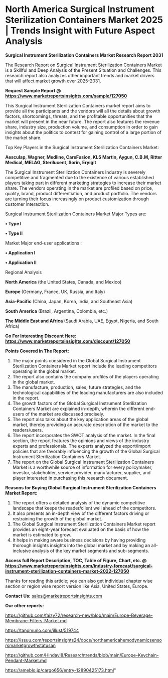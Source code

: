 # North America Surgical Instrument Sterilization Containers Market 2025 | Trends Insight with Future Aspect Analysis

<strong>Surgical Instrument Sterilization Containers Market Research Report 2031</strong>

The Research Report on Surgical Instrument Sterilization Containers Market is a Skillful and Deep Analysis of the Present Situation and Challenges. This research report also analyzes other important trends and market drivers that will affect market growth over 2025-2031.

<strong>Request Sample Report @ <a href=https://www.marketreportsinsights.com/sample/127050>https://www.marketreportsinsights.com/sample/127050</a></strong>

This Surgical Instrument Sterilization Containers market report aims to provide all the participants and the vendors will all the details about growth factors, shortcomings, threats, and the profitable opportunities that the market will present in the near future. The report also features the revenue share, industry size, production volume, and consumption in order to gain insights about the politics to contest for gaining control of a large portion of the market share.

Top Key Players in the Surgical Instrument Sterilization Containers Market:

<strong>Aesculap, Wagner, Medline, CareFusion, KLS Martin, Aygun, C.B.M, Ritter Medical, MELAG, Sterilucent, Sorin, Eryigit</strong>

The Surgical Instrument Sterilization Containers Industry is severely competitive and fragmented due to the existence of various established players taking part in different marketing strategies to increase their market share. The vendors operating in the market are profiled based on price, quality, brand, product differentiation, and product portfolio. The vendors are turning their focus increasingly on product customization through customer interaction.

Surgical Instrument Sterilization Containers Market Major Types are:

<strong>• Type I

• Type II</strong>

Market Major end-user applications :

<strong>• Application I

• Application II</strong>

Regional Analysis

</u><strong><b>North America</b></strong> (the United States, Canada, and Mexico)

<strong><b>Europe </b></strong>(Germany, France, UK, Russia, and Italy)

<strong><b>Asia-Pacific</b></strong> (China, Japan, Korea, India, and Southeast Asia)

<strong><b>South America</b></strong> (Brazil, Argentina, Colombia, etc.)

<strong><b>The Middle East and Africa</b></strong> (Saudi Arabia, UAE, Egypt, Nigeria, and South Africa)

<strong>Go For Interesting Discount Here: <a href=https://www.marketreportsinsights.com/discount/127050>https://www.marketreportsinsights.com/discount/127050</a></strong>

<strong>Points Covered in The Report:</strong>
<ol>
  <li>The major points considered in the Global Surgical Instrument Sterilization Containers Market report include the leading competitors operating in the global market.</li>
  <li>The report also contains the company profiles of the players operating in the global market.</li>
  <li>The manufacture, production, sales, future strategies, and the technological capabilities of the leading manufacturers are also included in the report.</li>
  <li>The growth factors of the Global Surgical Instrument Sterilization Containers Market are explained in-depth, wherein the different end-users of the market are discussed precisely.</li>
  <li>The report also talks about the key application areas of the global market, thereby providing an accurate description of the market to the readers/users.</li>
  <li>The report incorporates the SWOT analysis of the market. In the final section, the report features the opinions and views of the industry experts and professionals. The experts analyzed the export/import policies that are favorably influencing the growth of the Global Surgical Instrument Sterilization Containers Market.</li>
  <li>The report on the Global Surgical Instrument Sterilization Containers Market is a worthwhile source of information for every policymaker, investor, stakeholder, service provider, manufacturer, supplier, and player interested in purchasing this research document.</li>
</ol>
<strong>Reasons for Buying Global Surgical Instrument Sterilization Containers Market Report:</strong>

<ol>
  <li>The report offers a detailed analysis of the dynamic competitive landscape that keeps the reader/client well ahead of the competitors.</li>
  <li>It also presents an in-depth view of the different factors driving or restraining the growth of the global market.</li>
  <li>The Global Surgical Instrument Sterilization Containers Market report provides an eight-year forecast evaluated on the basis of how the market is estimated to grow.</li>
  <li>It helps in making aware business decisions by having providing thorough insights insights into the global market and by making an all-inclusive analysis of the key market segments and sub-segments.</li>
</ol>
<strong>Access full Report Description, TOC, Table of Figure, Chart, etc. @ <a href=https://www.marketreportsinsights.com/industry-forecast/surgical-instrument-sterilization-containers-market-2022-127050>https://www.marketreportsinsights.com/industry-forecast/surgical-instrument-sterilization-containers-market-2022-127050</a></strong>


Thanks for reading this article; you can also get individual chapter wise section or region wise report version like Asia, United States, Europe.

<strong>Contact Us:</strong>
sales@marketreportsinsights.com

<strong>Our other reports:</strong>

<a href=https://github.com/faizy72/research-new/blob/main/Europe-Beverage-Membrane-Filters-Market.md>https://github.com/faizy72/research-new/blob/main/Europe-Beverage-Membrane-Filters-Market.md</a>

<a href=https://tanomuno.com/illust/519744>https://tanomuno.com/illust/519744</a>

<a href=https://issuu.com/reportsinsights24/docs/northamericahemodynamicsensorsmarketgrowthstatusan>https://issuu.com/reportsinsights24/docs/northamericahemodynamicsensorsmarketgrowthstatusan</a>

<a href=https://github.com/Hindavi8/Researchtrends/blob/main/Europe-Keychain-Pendant-Market.md>https://github.com/Hindavi8/Researchtrends/blob/main/Europe-Keychain-Pendant-Market.md</a>

<a href=https://ameblo.jp/cargo656/entry-12890425173.html>https://ameblo.jp/cargo656/entry-12890425173.html</a>"

